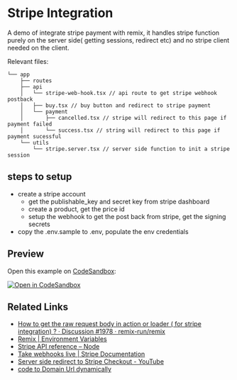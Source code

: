# Stripe Integration

A demo of integrate stripe payment with remix, it handles stripe function purely on the server side( getting sessions, redirect etc) and no stripe client needed on the client.

Relevant files:

```
└── app
    ├── routes
    ├── api
    │   └── stripe-web-hook.tsx // api route to get stripe webhook postback
    │   ├── buy.tsx // buy button and redirect to stripe payment
    │   └── payment
    │       ├── cancelled.tsx // stripe will redirect to this page if payment failed
    │       └── success.tsx // string will redirect to this page if payment sucessful
    └── utils
        └── stripe.server.tsx // server side function to init a stripe session
```

## steps to setup

- create a stripe account
  - get the publishable_key and secret key from stripe dashboard
  - create a product, get the price id
  - setup the webhook to get the post back from stripe, get the signing secrets
- copy the .env.sample to .env, populate the env credentials

## Preview

Open this example on [CodeSandbox](https://codesandbox.com):

[![Open in CodeSandbox](https://codesandbox.io/static/img/play-codesandbox.svg)](https://codesandbox.io/s/github/remix-run/examples/tree/main/stripe-integration)

## Related Links

- [How to get the raw request body in action or loader ( for stripe integration) ? · Discussion #1978 · remix-run/remix](https://github.com/remix-run/remix/discussions/1978)
- [Remix | Environment Variables](https://remix.run/guides/envvars)
- [Stripe API reference – Node](https://stripe.com/docs/api/authentication?lang=node)
- [Take webhooks live | Stripe Documentation](https://stripe.com/docs/webhooks/go-live)
- [Server side redirect to Stripe Checkout - YouTube](https://www.youtube.com/watch?v=WSki6n502mk)
- [code to Domain Url dynamically](https://github.com/kentcdodds/kentcdodds.com/blob/ebb36d82009685e14da3d4b5d0ce4d577ed09c63/app/utils/misc.tsx#L229-L237)

